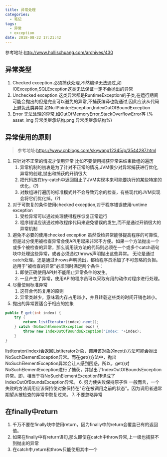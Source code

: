 ```yaml
---
title: 异常处理
categories:
  - 笔记
tags:
  - 异常 
  - exception
date: 2018-08-22 17:21:42
---
```

 参考地址:http://www.hollischuang.com/archives/430
 <!-- more -->


## 异常类型
1. Checked exception
必须捕获处理,不然编译无法通过,如IOException,SQLException这类无法保证一定不会抛出的异常
2. Unchecked exception 
这类异常都是RuntimeException的子类,在运行期间可能会抛出的但是完全可以避免的异常,不捕获编译也能通过,因此应该从代码上避免此类异常
如NullPointerException,IndexOutOfBoundException
3. Error
无法处理的异常,如OutOfMemoryError,StackOverflowError等
{% asset_img 异常类继承结构.png 异常类继承结构%}



## 异常使用的原则
>参考地址:https://www.cnblogs.com/skywang12345/p/3544287.html

1. 只针对不正常的情况才使用异常
比如不要使用捕获异常来结束数组的遍历
	1. 异常机制的初衷是为了针对不正常的情况,JVM很少对异常捕获进行优化,异常的创建,抛出和捕获的开销很大
	2. 把代码放在try-catch中返回阻止了JVM实现本来可能要执行的某些特定的优化。(?)
	3. 对数组进行遍历的标准模式并不会导致冗余的检查，有些现代的JVM实现会将它们优化掉。(?)
2. 对于可恢复的条件使用checked exception,对于程序错误使用runtime exception
	1. 受检异常可以通过处理使得程序恢复正常运行
	2. 程序错误应该通过修改程序代码来避免错误的发生,而不是通过开销很大的异常机制
3. 避免不必要的使用checked exception
虽然受检异常能够提高程序的可靠性,但是过分使用被检查异常会使API用起来非常不方便。如果一个方法抛出一个或多个被检查的异常，那么调用该方法的代码则必须在一个或多个catch语句块中处理这些异常，或者必须通过throws声明抛出这些异常。 无论是通过catch处理，还是通过throws声明抛出，都给程序员添加了不可忽略的负担。
适用于"被检查的异常"必须同时满足两个条件：
	1. 即使正确使用API并不能阻止异常条件的发生。
	2. 一旦产生了异常，使用API的程序员可以采取有用的动作对程序进行处理。
4. 尽量使用标准异常
	1. 这符合代码复用的原则
	2. 异常类越少，意味着内存占用越小，并且转载这些类的时间开销也越小。
5. 抛出的异常要适合于相应的抽象
```java
public E get(int index) {
    try {
        return listIterator(index).next();
    } catch (NoSuchElementException exc) {
        throw new IndexOutOfBoundsException("Index: "+index);
    }
}
```
listIterator(index)会返回ListIterator对象，调用该对象的next()方法可能会抛出NoSuchElementException异常。而在get()方法中，抛出NoSuchElementException异常会让人感到困惑。所以，get()对NoSuchElementException进行了捕获，并抛出了IndexOutOfBoundsException异常。即，相当于将NoSuchElementException转译成了IndexOutOfBoundsException异常。
6. 努力使失败保持原子性
一般而言，一个失败的方法调用应该保持使对象保持在"它在被调用之前的状态"。因为调用者通常期望从被检查的异常中恢复过来。
7. 不要忽略异常



## 在finally中return
1. 千万不要在finally块中使用return，因为finally中的return会覆盖已有的返回值。
2. 如果在finally中有return语句,那么即使在catch中throw异常,上一级也捕获不到抛出的异常
3. 在catch中,return和throw只能使用其中一个